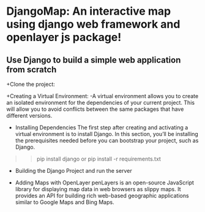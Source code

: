 # DjangoMap: An interactive map using django web framework and openlayer js package!
## Use Django to build a simple web application from scratch


+Clone the project:

+Creating a Virtual Environment:
-A virtual environment allows you to create an isolated environment for the dependencies of your current project. This will allow you to avoid conflicts between the same packages that have different versions.

+ Installing Dependencies
The first step after creating and activating a virtual environment is to install Django. In this section, you’ll be installing the prerequisites needed before you can bootstrap your project, such as Django.
>> pip install django or pip install -r requirements.txt 

+ Building the Django Project and run the server

+ Adding Maps with OpenLayer
penLayers is an open-source JavaScript library for displaying map data in web browsers as slippy maps. It provides an API for building rich web-based geographic applications similar to Google Maps and Bing Maps.


